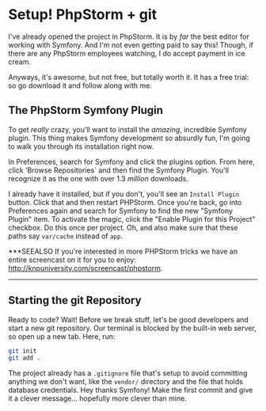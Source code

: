# Setup! PhpStorm + git

I've already opened the project in PhpStorm. It is by *far* the best editor for
working with Symfony. And I'm not even getting paid to say this! Though, if
there are any PhpStorm employees watching, I do accept payment in ice cream.

Anyways, it's awesome, but not free, but totally worth it. It has a free trial: so
go download it and follow along with me.

## The PhpStorm Symfony Plugin

To get *really* crazy, you'll want to install the *amazing*, incredible Symfony plugin.
This thing makes Symfony development so absurdly fun, I'm going to walk you through
its installation right now.

In Preferences, search for Symfony and click the plugins option. From here, click
'Browse Repositories` and then find the Symfony Plugin. You'll recognize it as the
one with over 1.3 *million* downloads.

I already have it installed, but if you don't, you'll see an `Install Plugin` button.
Click that and then restart PHPStorm. Once you're back, go into Preferences again
and search for Symfony to find the new "Symfony Plugin" item. To activate the magic,
click the "Enable Plugin for this Project" checkbox. Do this once per project. Oh,
and also make sure that these paths say `var/cache` instead of `app`.

***SEEALSO
If you're interested in more PHPStorm tricks we have an entire screencast on it for
you to enjoy: http://knpuniversity.com/screencast/phpstorm.
***

## Starting the git Repository

Ready to code? Wait! Before we break stuff, let's be good developers and start a
new git repository. Our terminal is blocked by the built-in web server, so open up
a new tab. Here, run:

```bash
git init
git add .
```

The project already has a `.gitignore` file that's setup to avoid committing anything
we don't want, like the `vendor/` directory and the file that holds database credentials.
Hey thanks Symfony! Make the first commit and give it a clever message... hopefully
more clever than mine.
